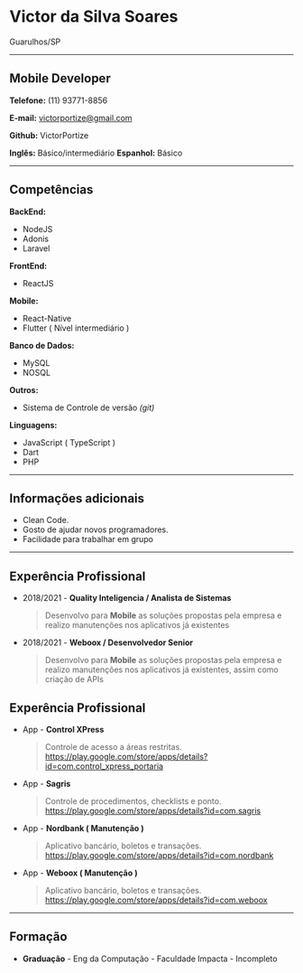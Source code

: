 # Victor da Silva Soares

Guarulhos/SP

---

## Mobile Developer

**Telefone:** (11) 93771-8856

**E-mail:** victorportize@gmail.com

**Github:** VictorPortize

**Inglês:** Básico/intermediário
**Espanhol:** Básico

---

## Competências

**BackEnd:**

- NodeJS
- Adonis
- Laravel

**FrontEnd:**

- ReactJS

**Mobile:**

- React-Native
- Flutter ( Nível intermediário )

**Banco de Dados:**

- MySQL
- NOSQL

**Outros:**

- Sistema de Controle de versão _(git)_

**Linguagens:**

- JavaScript ( TypeScript )
- Dart
- PHP

---

## Informações adicionais

- Clean Code.
- Gosto de ajudar novos programadores.
- Facilidade para trabalhar em grupo

---

## Experência Profissional

- 2018/2021 - **Quality Inteligencia / Analista de Sistemas**
  > Desenvolvo para **Mobile** as soluções propostas pela empresa e realizo manutenções nos aplicativos já existentes

- 2018/2021 - **Weboox / Desenvolvedor Senior**
  > Desenvolvo para **Mobile** as soluções propostas pela empresa e realizo manutenções nos aplicativos já existentes, assim como criação de APIs

## Experência Profissional

- App  - **Control XPress**
  > Controle de acesso a áreas restritas.
  > https://play.google.com/store/apps/details?id=com.control_xpress_portaria

- App  - **Sagris**
  > Controle de procedimentos, checklists e ponto.
  > https://play.google.com/store/apps/details?id=com.sagris

- App  - **Nordbank ( Manutenção )**
  > Aplicativo bancário, boletos e transações.
  > https://play.google.com/store/apps/details?id=com.nordbank

- App  - **Weboox ( Manutenção )**
  > Aplicativo bancário, boletos e transações.
  > https://play.google.com/store/apps/details?id=com.weboox

---

## Formação

- **Graduação** - Eng da Computação - Faculdade Impacta - Incompleto
